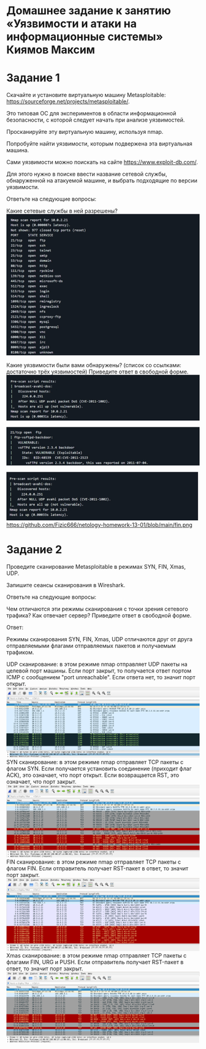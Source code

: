 # Домашнее задание к занятию «Уязвимости и атаки на информационные системы» Киямов Максим

#  Задание 1
Скачайте и установите виртуальную машину Metasploitable: https://sourceforge.net/projects/metasploitable/.

Это типовая ОС для экспериментов в области информационной безопасности, с которой следует начать при анализе уязвимостей.

Просканируйте эту виртуальную машину, используя nmap.

Попробуйте найти уязвимости, которым подвержена эта виртуальная машина.

Сами уязвимости можно поискать на сайте https://www.exploit-db.com/.

Для этого нужно в поиске ввести название сетевой службы, обнаруженной на атакуемой машине, и выбрать подходящие по версии уязвимости.

Ответьте на следующие вопросы:

Какие сетевые службы в ней разрешены?
![](https://github.com/Fizic666/netology-homework-13-01/blob/main/13-1-1.jpg)


Какие уязвимости были вами обнаружены? (список со ссылками: достаточно трёх уязвимостей)
Приведите ответ в свободной форме.
![](https://github.com/Fizic666/netology-homework-13-01/blob/main/13-1-2.jpg)

![](https://github.com/Fizic666/netology-homework-13-01/blob/main/13-1-3.jpg)

![](https://github.com/Fizic666/netology-homework-13-01/blob/main/13-1-4.jpg)
https://github.com/Fizic666/netology-homework-13-01/blob/main/fin.png
# Задание 2
Проведите сканирование Metasploitable в режимах SYN, FIN, Xmas, UDP.

Запишите сеансы сканирования в Wireshark.

Ответьте на следующие вопросы:

Чем отличаются эти режимы сканирования с точки зрения сетевого трафика?
Как отвечает сервер?
Приведите ответ в свободной форме.

Ответ:

Режимы сканирования SYN, FIN, Xmas, UDP отличаются друг от друга отправляемыми флагами отправляемых пакетов и получаемым трафиком.

UDP сканирование: в этом режиме nmap отправляет UDP пакеты на целевой порт машины. Если порт закрыт, то получается ответ портом ICMP с сообщением "port unreachable". Если ответа нет, то значит порт открыт.
![](https://github.com/Fizic666/netology-homework-13-01/blob/main/udp.png)
SYN сканирование: в этом режиме nmap отправляет TCP пакеты с флагом SYN. Если получается установить соединение (приходит флаг ACK), это означает, что порт открыт. Если возвращается RST, это означает, что порт закрыт.
![](https://github.com/Fizic666/netology-homework-13-01/blob/main/syn.png)
FIN сканирование: в этом режиме nmap отправляет TCP пакеты с флагом FIN. Если отправитель получает RST-пакет в ответ, то значит порт закрыт.
![](https://github.com/Fizic666/netology-homework-13-01/blob/main/fin.png)
Xmas сканирование: в этом режиме nmap отправляет TCP пакеты с флагами FIN, URG и PUSH. Если отправитель получает RST-пакет в ответ, то значит порт закрыт.
![](https://github.com/Fizic666/netology-homework-13-01/blob/main/xmas.png)
